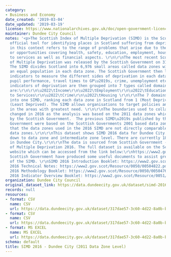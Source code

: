 ```yaml
---
category:
- Business and Economy
date_created: '2019-03-04'
date_updated: '2019-03-19'
license: https://www.nationalarchives.gov.uk/doc/open-government-licence/version/3/
maintainer: Dundee City Council
notes: '<p>The Scottish Index of Multiple Deprivation (SIMD) is the Scottish Government\u2019s
  official tool for identifying places in Scotland suffering from deprivation. Deprivation
  in this context refers to the range of problems that arise due to the lack of resources
  or opportunities covering health, safety, education, employment, housing and access
  to services as well as financial aspects. \r\n\r\nThe most recent Scottish Index
  of Multiple Deprivation was released by the Scottish Government on 31st August 2016.
  The SIMD divides Scotland into 6,976 small areas called data zones with roughly
  an equal population in each data zone. The Scottish Government then look at the
  indicators to measure the different sides of deprivation in each data zone including
  pupil performance, travel times to GP\u2019s, crime, unemployment etc. These 38
  indicators of deprivation are then grouped into 7 types called domains. These domains
  are:\r\n\r\n\u2022\tIncome\r\n\u2022\tEmployment\r\n\u2022\tEducation\r\n\u2022\tHealth\r\n\u2022\tAccess
  to Services\r\n\u2022\tCrime\r\n\u2022\tHousing \r\n\r\nThe 7 domains are combined
  into one SIMD, ranking each data zone in Scotland from 1 (Most Deprived) to 6,976
  (Least Deprived). The SIMD allows organisations to target policies and place resources
  in the areas with greatest need. \r\n\r\nThe boundaries used to collate the SIMD
  changed in 2016 as the analysis was based on the 2011 data zones which were produced
  by the Scottish Government.  The previous SIMD\u2019s published by the Scottish
  Government were based on the Scottish Governments 2001 based data zones. This means
  that the data zones used in the 2016 SIMD are not directly comparable with previous
  data zones.\r\n\r\nThis dataset shows SIMD 2016 data for Dundee City. This is broken
  down to data zone and intermediate zone level. There are currently 188 data zones
  in Dundee City.\r\n\r\nThe data is sourced from Scottish Government - Scottish Index
  of Multiple Deprivation 2016. The full dataset is available on the Scottish Government
  website which can be accessed from the link below:\r\nhttps://www2.gov.scot/Topics/Statistics/SIMD\r\n\r\nThe
  Scottish Government have produced some useful documents to assist greater understanding
  of the SIMD. \r\nSIMD 2016 Introduction Booklet: https://www2.gov.scot/Resource/0050/00504809.pdf\r\n\r\nSIMD
  2016 Technical Notes: https://www2.gov.scot/Resource/0050/00504822.pdf\r\n\r\nSIMD
  2016 Methodology Booklet: https://www2.gov.scot/Resource/0050/00504766.pdf\r\n\r\nSIMD
  2016 Indicator Overview Booklet: https://www2.gov.scot/Resource/0051/00510862.pdf\r\n\r\n\r\n</p>'
organization: Dundee City Council
original_dataset_link: https://data.dundeecity.gov.uk/dataset/simd-2016-dundee-city-2011-data-zone-level
records: null
resources:
- format: CSV
  name: CSV
  url: https://data.dundeecity.gov.uk/dataset/317dae57-3c60-4d22-8a0b-b72a9efd2b74/resource/1605d704-e6f5-4a56-82a9-90edd1d9174d/download/simd2016_domain.csv
- format: CSV
  name: CSV
  url: https://data.dundeecity.gov.uk/dataset/317dae57-3c60-4d22-8a0b-b72a9efd2b74/resource/64086498-babd-46f1-a600-b6788ff89d7b/download/simd_2016_indicator_data.csv
- format: MS EXCEL
  name: MS EXCEL
  url: https://data.dundeecity.gov.uk/dataset/317dae57-3c60-4d22-8a0b-b72a9efd2b74/resource/46ad9097-50d6-4064-bc3e-526527aac8d5/download/simd2016_ranks_information.xlsx
schema: default
title: SIMD 2016 - Dundee City (2011 Data Zone Level)
---
```

